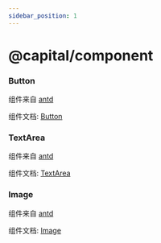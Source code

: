 ```yaml
---
sidebar_position: 1
---
```


# @capital/component

### Button

组件来自 [antd](https://ant.design/)

组件文档: [Button](https://ant.design/components/button-cn/)

### TextArea

组件来自 [antd](https://ant.design/)

组件文档: [TextArea](https://ant.design/components/input-cn/#components-input-demo-textarea)

### Image

组件来自 [antd](https://ant.design/)

组件文档: [Image](https://ant.design/components/image-cn/)
